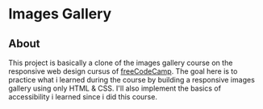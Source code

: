 # Images Gallery

## About

This project is basically a clone of the images gallery course on the responsive web design cursus of [freeCodeCamp](https://www.freecodecamp.org/). The goal here is to practice what i learned during the course by building a responsive images gallery using only HTML & CSS. I'll also implement the basics of accessibility i learned since i did this course.